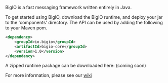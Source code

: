BigIO is a fast messaging framework written entirely in Java.

To get started using BigIO, download the BigIO runtime, and deploy your jar
to the 'components' directory. The API can be used by adding the following to
your Maven pom.

```XML
<dependency>
    <groupId>io.bigio</groupId>
    <artifactId>bigio-core</groupId>
    <version>1.0</version>
</dependency>
```

A zipped runtime package can be downloaded here: (coming soon)

For more information, please see our [wiki](https://github.com/Archarithms/bigio/wiki)
